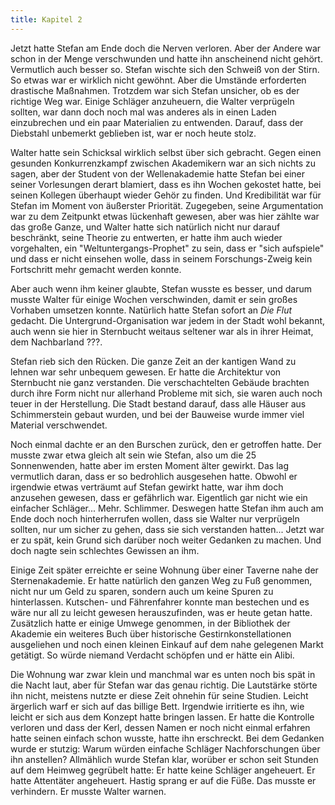 ```yaml
---
title: Kapitel 2
---
```

Jetzt hatte Stefan am Ende doch die Nerven verloren. Aber der Andere war schon in der Menge verschwunden und hatte ihn anscheinend nicht gehört. Vermutlich auch besser so. Stefan wischte sich den Schweiß von der Stirn. So etwas war er wirklich nicht gewöhnt. Aber die Umstände erforderten drastische Maßnahmen. Trotzdem war sich Stefan unsicher, ob es der richtige Weg war. Einige Schläger anzuheuern, die Walter verprügeln sollten, war dann doch noch mal was anderes als in einen Laden einzubrechen und ein paar Materialien zu entwenden. Darauf, dass der Diebstahl unbemerkt geblieben ist, war er noch heute stolz.

Walter hatte sein Schicksal wirklich selbst über sich gebracht. Gegen einen gesunden Konkurrenzkampf zwischen Akademikern war an sich nichts zu sagen, aber der Student von der Wellenakademie hatte Stefan bei einer seiner Vorlesungen derart blamiert, dass es ihn Wochen gekostet hatte, bei seinen Kollegen überhaupt wieder Gehör zu finden. Und Kredibilität war für Stefan im Moment von äußerster Priorität. Zugegeben, seine Argumentation war zu dem Zeitpunkt etwas lückenhaft gewesen, aber was hier zählte war das große Ganze, und Walter hatte sich natürlich nicht nur darauf beschränkt, seine Theorie zu entwerten, er hatte ihm auch wieder vorgehalten, ein "Weltuntergangs-Prophet" zu sein, dass er "sich aufspiele" und dass er nicht einsehen wolle, dass in seinem Forschungs-Zweig kein Fortschritt mehr gemacht werden konnte.

Aber auch wenn ihm keiner glaubte, Stefan wusste es besser, und darum musste Walter für einige Wochen verschwinden, damit er sein großes Vorhaben umsetzen konnte. Natürlich hatte Stefan sofort an *Die Flut* gedacht. Die Untergrund-Organisation war jedem in der Stadt wohl bekannt, auch wenn sie hier in Sternbucht weitaus seltener war als in ihrer Heimat, dem Nachbarland ???.

Stefan rieb sich den Rücken. Die ganze Zeit an der kantigen Wand zu lehnen war sehr unbequem gewesen. Er hatte die Architektur von Sternbucht nie ganz verstanden. Die verschachtelten Gebäude brachten durch ihre Form nicht nur allerhand Probleme mit sich, sie waren auch noch teuer in der Herstellung. Die Stadt bestand darauf, dass alle Häuser aus Schimmerstein gebaut wurden, und bei der Bauweise wurde immer viel Material verschwendet.

Noch einmal dachte er an den Burschen zurück, den er getroffen hatte. Der musste zwar etwa gleich alt sein wie Stefan, also um die 25 Sonnenwenden, hatte aber im ersten Moment älter gewirkt. Das lag vermutlich daran, dass er so bedrohlich ausgesehen hatte. Obwohl er irgendwie etwas verträumt auf Stefan gewirkt hatte, war ihm doch anzusehen gewesen, dass er gefährlich war. Eigentlich gar nicht wie ein einfacher Schläger... Mehr. Schlimmer. Deswegen hatte Stefan ihm auch am Ende doch noch hinterherrufen wollen, dass sie Walter nur verprügeln sollten, nur um sicher zu gehen, dass sie sich verstanden hatten... Jetzt war er zu spät, kein Grund sich darüber noch weiter Gedanken zu machen. Und doch nagte sein schlechtes Gewissen an ihm.

Einige Zeit später erreichte er seine Wohnung über einer Taverne nahe der Sternenakademie. Er hatte natürlich den ganzen Weg zu Fuß genommen, nicht nur um Geld zu sparen, sondern auch um keine Spuren zu hinterlassen. Kutschen- und Fährenfahrer konnte man bestechen und es wäre nur all zu leicht gewesen herauszufinden, was er heute getan hatte. Zusätzlich hatte er einige Umwege genommen, in der Bibliothek der Akademie ein weiteres Buch über historische Gestirnkonstellationen ausgeliehen und noch einen kleinen Einkauf auf dem nahe gelegenen Markt getätigt. So würde niemand Verdacht schöpfen und er hätte ein Alibi.

Die Wohnung war zwar klein und manchmal war es unten noch bis spät in die Nacht laut, aber für Stefan war das genau richtig. Die Lautstärke störte ihn nicht, meistens nutzte er diese Zeit ohnehin für seine Studien. Leicht ärgerlich warf er sich auf das billige Bett. Irgendwie irritierte es ihn, wie leicht er sich aus dem Konzept hatte bringen lassen. Er hatte die Kontrolle verloren und dass der Kerl, dessen Namen er noch nicht einmal erfahren hatte seinen einfach schon wusste, hatte ihn erschreckt. Bei dem Gedanken wurde er stutzig: Warum würden einfache Schläger Nachforschungen über ihn anstellen? Allmählich wurde Stefan klar, worüber er schon seit Stunden auf dem Heimweg gegrübelt hatte: Er hatte keine Schläger angeheuert. Er hatte Attentäter angeheuert. Hastig sprang er auf die Füße. Das musste er verhindern. Er musste Walter warnen.
